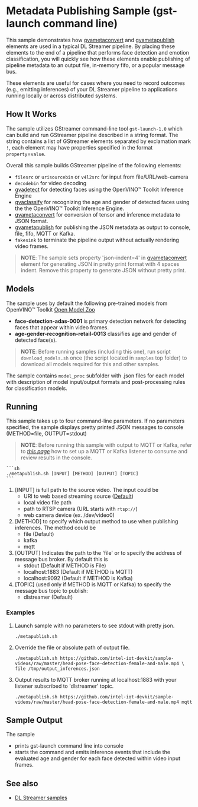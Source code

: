 # Metadata Publishing Sample (gst-launch command line)

This sample demonstrates how [gvametaconvert](https://github.com/openvinotoolkit/dlstreamer_gst/wiki/gvametaconvert) and [gvametapublish](https://github.com/openvinotoolkit/dlstreamer_gst/wiki/gvametapublish) elements are used in a typical DL Streamer pipeline. By placing these elements to the end of a pipeline that performs face detection and emotion classification, you will quickly see how these elements enable publishing of pipeline metadata to an output file, in-memory fifo, or a popular message bus.

These elements are useful for cases where you need to record outcomes (e.g., emitting inferences) of your DL Streamer pipeline to applications running locally or across distributed systems.

## How It Works
The sample utilizes GStreamer command-line tool `gst-launch-1.0` which can build and run GStreamer pipeline described in a string format.
The string contains a list of GStreamer elements separated by exclamation mark `!`, each element may have properties specified in the format `property`=`value`.

Overall this sample builds GStreamer pipeline of the following elements:
* `filesrc` or `urisourcebin` or `v4l2src` for input from file/URL/web-camera
* `decodebin` for video decoding
* [gvadetect](https://github.com/openvinotoolkit/dlstreamer_gst/wiki/gvadetect) for detecting faces using the OpenVINO™ Toolkit Inference Engine
* [gvaclassify](https://github.com/openvinotoolkit/dlstreamer_gst/wiki/gvaclassify) for recognizing the age and gender of detected faces using the the OpenVINO™ Toolkit Inference Engine.
* [gvametaconvert](https://github.com/openvinotoolkit/dlstreamer_gst/wiki/gvametaconvert) for conversion of tensor and inference metadata to JSON format.
* [gvametapublish](https://github.com/openvinotoolkit/dlstreamer_gst/wiki/gvametapublish) for publishing the JSON metadata as output to console, file, fifo, MQTT or Kafka.
* `fakesink` to terminate the pipeline output without actually rendering video frames.

> **NOTE**: The sample sets property 'json-indent=4' in [gvametaconvert](https://github.com/openvinotoolkit/dlstreamer_gst/wiki/gvametaconvert) element for generating JSON in pretty print format with 4 spaces indent. Remove this property to generate JSON without pretty print.

## Models

The sample uses by default the following pre-trained models from OpenVINO™ Toolkit [Open Model Zoo](https://github.com/openvinotoolkit/open_model_zoo)
*   __face-detection-adas-0001__ is primary detection network for detecting faces that appear within video frames.
*   __age-gender-recognition-retail-0013__ classifies age and gender of detected face(s).

> **NOTE**: Before running samples (including this one), run script `download_models.sh` once (the script located in `samples` top folder) to download all models required for this and other samples.

The sample contains `model_proc` subfolder with .json files for each model with description of model input/output formats and post-processing rules for classification models.

## Running

This sample takes up to four command-line parameters. If no parameters specified, the sample displays pretty printed JSON messages to console (METHOD=file, OUTPUT=stdout)

> **NOTE**: Before running this sample with output to MQTT or Kafka, refer to [*this page*](./listener.md) how to set up a MQTT or Kafka listener to consume and review results in the console.

    ```sh
    ./metapublish.sh [INPUT] [METHOD] [OUTPUT] [TOPIC]
    ```

1. [INPUT] is full path to the source video.
The input could be
    * URI to web based streaming source ([Default](https://github.com/intel-iot-devkit/sample-videos/raw/master/head-pose-face-detection-female-and-male.mp4))
    * local video file path
    * path to RTSP camera (URL starts with `rtsp://`)
    * web camera device (ex. /dev/video0)
1. [METHOD] to specify which output method to use when publishing inferences.
The method could be
    * file (Default)
    * kafka
    * mqtt
1. [OUTPUT] Indicates the path to the 'file' or to specify the address of message bus broker.
By default this is
    * stdout (Default if METHOD is File)
    * localhost:1883 (Default if METHOD is MQTT)
    * localhost:9092 (Default if METHOD is Kafka)
1. [TOPIC] (used only if METHOD is MQTT or Kafka) to specify the message bus topic to publish:
    * dlstreamer (Default)

### Examples
1. Launch sample with no parameters to see stdout with pretty json.
   ```
   ./metapublish.sh
   ```

1. Override the file or absolute path of output file.
    ```
    ./metapublish.sh https://github.com/intel-iot-devkit/sample-videos/raw/master/head-pose-face-detection-female-and-male.mp4 \
    file /tmp/output_inferences.json
    ```

1. Output results to MQTT broker running at localhost:1883 with your listener subscribed to 'dlstreamer' topic.
    ```
    ./metapublish.sh https://github.com/intel-iot-devkit/sample-videos/raw/master/head-pose-face-detection-female-and-male.mp4 mqtt
    ```

## Sample Output
The sample
* prints gst-launch command line into console
* starts the command and emits inference events that include the evaluated age and gender for each face detected within video input frames.

## See also
* [DL Streamer samples](../../README.md)
